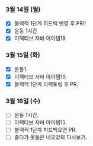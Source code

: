 ### 3월 14일 (월)
- [X] 블랙잭 1단계 피드백 반영 후 PR!!
- [X] 운동 1시간
- [X] 이팩티브 자바 아이탬18

### 3월 15일 (화)
- [X] 운동1.
- [X] 이팩티브 자바 아이탬19.
- [X] 블랙잭 1단계 리팩토링 후 PR. 

### 3월 16일 (수)
- [ ] 운동 1시간.
- [ ] 이팩티브 자바 아이탬15.
- [ ] 블랙잭 1단계 피드백오면 PR. 
- [ ] 졸다가 못들은 네오강의 다시보기. 